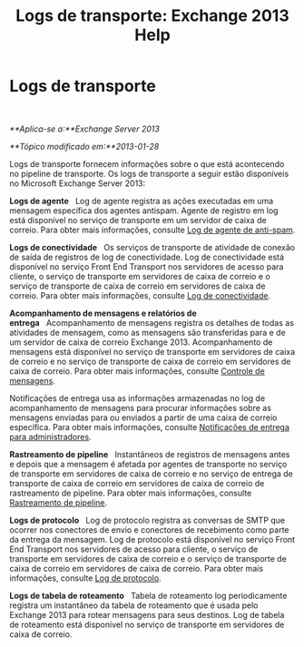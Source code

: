 ﻿---
title: 'Logs de transporte: Exchange 2013 Help'
TOCTitle: Logs de transporte
ms:assetid: f8cf635d-60c2-4aa3-9c06-244c29942cba
ms:mtpsurl: https://technet.microsoft.com/pt-br/library/Dd302434(v=EXCHG.150)
ms:contentKeyID: 50487049
ms.date: 05/22/2018
mtps_version: v=EXCHG.150
ms.translationtype: MT
---

# Logs de transporte

 

_**Aplica-se a:**Exchange Server 2013_

_**Tópico modificado em:**2013-01-28_

Logs de transporte fornecem informações sobre o que está acontecendo no pipeline de transporte. Os logs de transporte a seguir estão disponíveis no Microsoft Exchange Server 2013:

**Logs de agente**   Log de agente registra as ações executadas em uma mensagem específica dos agentes antispam. Agente de registro em log está disponível no serviço de transporte em um servidor de caixa de correio. Para obter mais informações, consulte [Log de agente de anti-spam](anti-spam-agent-logging-exchange-2013-help.md).

**Logs de conectividade**   Os serviços de transporte de atividade de conexão de saída de registros de log de conectividade. Log de conectividade está disponível no serviço Front End Transport nos servidores de acesso para cliente, o serviço de transporte em servidores de caixa de correio e o serviço de transporte de caixa de correio em servidores de caixa de correio. Para obter mais informações, consulte [Log de conectividade](connectivity-logging-exchange-2013-help.md).

**Acompanhamento de mensagens e relatórios de entrega**   Acompanhamento de mensagens registra os detalhes de todas as atividades de mensagem, como as mensagens são transferidas para e de um servidor de caixa de correio Exchange 2013. Acompanhamento de mensagens está disponível no serviço de transporte em servidores de caixa de correio e no serviço de transporte de caixa de correio em servidores de caixa de correio. Para obter mais informações, consulte [Controle de mensagens](message-tracking-exchange-2013-help.md).

Notificações de entrega usa as informações armazenadas no log de acompanhamento de mensagens para procurar informações sobre as mensagens enviadas para ou enviados a partir de uma caixa de correio específica. Para obter mais informações, consulte [Notificações de entrega para administradores](delivery-reports-for-administrators-exchange-2013-help.md).

**Rastreamento de pipeline**   Instantâneos de registros de mensagens antes e depois que a mensagem é afetada por agentes de transporte no serviço de transporte em servidores de caixa de correio e no serviço de entrega de transporte de caixa de correio em servidores de caixa de correio de rastreamento de pipeline. Para obter mais informações, consulte [Rastreamento de pipeline](pipeline-tracing-exchange-2013-help.md).

**Logs de protocolo**   Log de protocolo registra as conversas de SMTP que ocorrer nos conectores de envio e conectores de recebimento como parte da entrega da mensagem. Log de protocolo está disponível no serviço Front End Transport nos servidores de acesso para cliente, o serviço de transporte em servidores de caixa de correio e o serviço de transporte de caixa de correio em servidores de caixa de correio. Para obter mais informações, consulte [Log de protocolo](protocol-logging-exchange-2013-help.md).

**Logs de tabela de roteamento**   Tabela de roteamento log periodicamente registra um instantâneo da tabela de roteamento que é usada pelo Exchange 2013 para rotear mensagens para seus destinos. Log de tabela de roteamento está disponível no serviço de transporte em servidores de caixa de correio.

